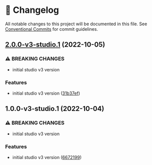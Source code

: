 <!-- markdownlint-disable --><!-- textlint-disable -->

# 📓 Changelog

All notable changes to this project will be documented in this file. See
[Conventional Commits](https://conventionalcommits.org) for commit guidelines.

## [2.0.0-v3-studio.1](https://github.com/sanity-io/sanity-plugin-documents-pane/compare/v1.1.0...v2.0.0-v3-studio.1) (2022-10-05)

### ⚠ BREAKING CHANGES

- initial studio v3 version

### Features

- initial studio v3 version ([31b37ef](https://github.com/sanity-io/sanity-plugin-documents-pane/commit/31b37ef159f942eebf5665a574156d2ee66a1265))

## 1.0.0-v3-studio.1 (2022-10-04)

### ⚠ BREAKING CHANGES

- initial studio v3 version

### Features

- initial studio v3 version ([6672199](https://github.com/sanity-io/sanity-plugin-documents-pane/commit/6672199a578abfc3636d5bc3291ab8d4c88bc27a))
